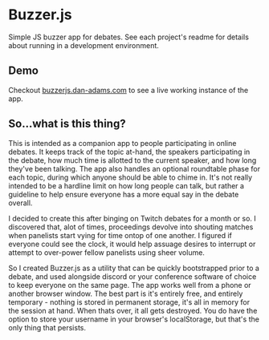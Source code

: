 # Buzzer.js

Simple JS buzzer app for debates.  See each project's readme for details about running in a development environment.

## Demo

Checkout [buzzerjs.dan-adams.com](https://buzzerjs.dan-adams.com) to see a live working instance of the app.

## So...what is this thing?

This is intended as a companion app to people participating in online debates. It keeps track of the topic at-hand, the speakers participating in the debate, how much time is allotted to the current speaker, and how long they've been talking. The app also handles an optional roundtable phase for each topic, during which anyone should be able to chime in. It's not really intended to be a hardline limit on how long people can talk, but rather a guideline to help ensure everyone has a more equal say in the debate overall.

I decided to create this after binging on Twitch debates for a month or so. I discovered that, alot of times, proceedings devolve into shouting matches when panelists start vying for time ontop of one another. I figured if everyone could see the clock, it would help assuage desires to interrupt or attempt to over-power fellow panelists using sheer volume.

So I created Buzzer.js as a utility that can be quickly bootstrapped prior to a debate, and used alongside discord or your conference software of choice to keep everyone on the same page. The app works well from a phone or another browser window. The best part is it's entirely free, and entirely temporary - nothing is stored in permanent storage, it's all in memory for the session at hand. When thats over, it all gets destroyed. You do have the option to store your username in your browser's localStorage, but that's the only thing that persists.
